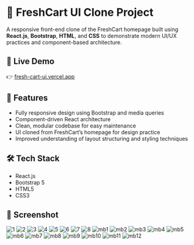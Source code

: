 # 🛒 FreshCart UI Clone Project

A responsive front-end clone of the FreshCart homepage built using **React.js**, **Bootstrap**, **HTML**, and **CSS** to demonstrate modern UI/UX practices and component-based architecture.

## 🔗 Live Demo
👉 [fresh-cart-ui.vercel.app](https://fresh-cart-ui.vercel.app/)

## 🚀 Features

- Fully responsive design using Bootstrap and media queries
- Component-driven React architecture
- Clean, modular codebase for easy maintenance
- UI cloned from FreshCart’s homepage for design practice
- Improved understanding of layout structuring and styling techniques

## 🛠 Tech Stack

- React.js
- Bootstrap 5
- HTML5
- CSS3

## 📸 Screenshot
![1](https://github.com/user-attachments/assets/0400d176-e784-4029-bc6f-d98d498578d0)
![2](https://github.com/user-attachments/assets/dbe1a0d2-b37c-463d-8205-bf7dfd7c895c)
![3](https://github.com/user-attachments/assets/e3b8e4d9-e3b6-414b-a639-7877f93d3003)
![4](https://github.com/user-attachments/assets/4724894d-5101-4b54-b448-44b6b4ffb22c)
![5](https://github.com/user-attachments/assets/9ee34b1d-91d8-4f52-8a49-3e5f94a036ba)
![6](https://github.com/user-attachments/assets/b11e67ab-eb82-4d19-9422-88369463bcb5)
![7](https://github.com/user-attachments/assets/f52d9e63-721f-430d-8d5f-cbd9ced196ac)
![8](https://github.com/user-attachments/assets/4e5ca356-fccd-41c6-b7bf-636ac4b037f7)
![mb1](https://github.com/user-attachments/assets/41ddc5b8-0333-4bfa-92e2-5d55a8dbfea4)
![mb2](https://github.com/user-attachments/assets/ed25f54a-2e93-4bec-bed1-b2ed82761ae5)
![mb3](https://github.com/user-attachments/assets/5b1060f0-4275-489a-a230-d4812cb0d6c4)
![mb4](https://github.com/user-attachments/assets/ee98fa5c-64e1-4c4d-8810-424d2ac4aca9)
![mb5](https://github.com/user-attachments/assets/c2639815-565c-4a0b-9ed2-d998652c690f)
![mb6](https://github.com/user-attachments/assets/937f09ff-b248-4587-ac5a-9fb72b63ed43)
![mb7](https://github.com/user-attachments/assets/39ca6184-6352-4d04-93e5-0decec428df3)
![mb8](https://github.com/user-attachments/assets/19be41f8-a4d4-4d71-b126-e579e80ca662)
![mb9](https://github.com/user-attachments/assets/4891591f-e480-4405-abf5-3b7a31405def)
![mb10](https://github.com/user-attachments/assets/3b92220c-9694-4a45-93ba-32c1b6d196f1)
![mb11](https://github.com/user-attachments/assets/64c80542-2c4f-45df-aeba-820f3ee4d171)
![mb12](https://github.com/user-attachments/assets/a6af52b6-ea0d-4df8-8a8d-a2480d95db66)
